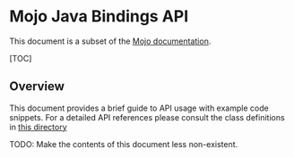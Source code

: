 # Mojo Java Bindings API
This document is a subset of the [Mojo documentation](/mojo/README.md).

[TOC]

## Overview

This document provides a brief guide to API usage with example code snippets.
For a detailed API references please consult the class definitions in
[this directory](https://cs.chromium.org/chromium/src/mojo/public/java/bindings/src/org/chromium/mojo/bindings/)

TODO: Make the contents of this document less non-existent.

